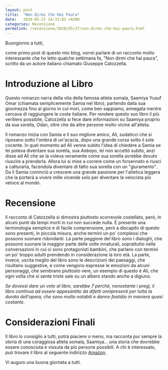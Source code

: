 ```yaml
---
layout: post
title:  "Non Dirmi Che Hai Paura"
date:   2020-05-27 14:33:03 +0200
categories: Recensione
permalink: /recensione/2020/05/27/non-dirmi-che-hai-paura.html
---
```

Buongiorno a tutti,

come primo post di questo mio blog, vorrei parlare di un racconto molto interessante che ho letto qualche settimana fa, "Non dirmi che hai paura", scritto da un autore italiano chiamato Giuseppe Catozzella. 

# **Introduzione al Libro**

Questo romanzo narra della vita della famosa atleta somala, Saamiya Yusuf Omar (chiamata semplicemente Samia nel libro), partendo dalla sua giovinezza fino al giorno in cui morì, come ben sappiamo, annegata mentre cercava di raggiungere le coste italiane. Per rendere questo suo libro il più veritiero possibile, Catozzella si fece dare informazioni su Saamiya proprio da sua sorella, Odan, oltre che da altre persone molto vicine all'atleta. 

Il romanzo inizia con Samia e il suo migliore amico, Alì, sudaticci che si riposano sotto l'ombra di un'acacia, dopo una grande corsa sotto il sole cocente. In quel momento ad Alì venne subito l'idea di chiedere a Samia se lei poteva diventare sua sorella, sua *Aabayo*, lei non accettò subito, anzi disse ad Alì che se la voleva veramente come sua sorella avrebbe dovuto riuscire a prenderla. Allora lui si mise a correre come un forsennato e riuscì a catturarla, facendola diventare di fatto sua sorella con un "giuramento". Da lì Samia cominciò a crescere una grande passione per l'atletica leggera che la porterà a vivere mille vicende solo per diventare la velocista più veloce al mondo.

# **Recensione**

Il racconto di Catozzella si dimostra piuttosto scorrevole costellato, però, in alcuni punti da tempi morti in cui non succede nulla. È presente una terminologia semplice e di facile comprensione, però a discapito di questo sono presenti, in piccola misura, anche termini un po' complessi che possono suonare ridondanti. La parte peggiore del libro sono i dialoghi, che possono suonare la maggior parte delle volte innaturali, soprattutto nelle conversazioni in cui ci sono protagonisti bambini, che parlano con termini un po' troppo adulti prendendo in considerazione la loro età. La parte, invece, uscita meglio del libro sono le descrizioni dei paesaggi, che risultano suggestive, e come vengono espresse le emozioni da alcuni personaggi, che sembrano piuttosto vere, un esempio di questo è Alì, che ogni volta che si sente triste sale su un albero stando anche a digiuno. 

*Se dovessi dare un voto al libro, sarebbe 7 perchè, nonostante i pregi, il libro continua ad  essere appesantito da difetti onnipresenti per tutta la durata dell'opera, che sono molto notabili e danno fastidio in maniera quasi costante.*

# **Considerazioni Finali**

Il libro lo consiglio a tutti, potrà piaciere o meno, ma racconta pur sempre la storia di una coraggiosa atleta somala, Saamiya... una storia che dovrebbe essere conosciuta e vissuta da più persone possibili. A chi è interessato, può trovare il libro al seguente indirizzo [Amazon](https://www.amazon.com/Non-dirmi-che-paura-Italian/dp/B00YYIXHL8/). 

Vi auguro una buona giornata a tutti.